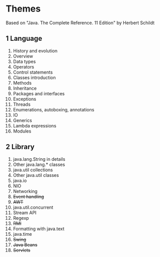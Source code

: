 # Themes

Based on "Java. The Complete Reference. 11 Edition" by Herbert Schildt

## 1 Language

1. History and evolution
1. Overview
1. Data types
1. Operators
1. Control statements
1. Classes introduction
1. Methods
1. Inheritance
1. Packages and interfaces
1. Exceptions
1. Threads
1. Enumerations, autoboxing, annotations
1. IO
1. Generics
1. Lambda expressions
1. Modules

## 2 Library

1. java.lang.String in details
1. Other java.lang.* classes
1. java.util collections
1. Other java.util classes
1. java.io
1. NIO
1. Networking
1. ~~Event handling~~
1. ~~AWT~~
1. java.util.concurrent
1. Stream API
1. Regexp
1. ~~RMI~~
1. Formatting with java.text
1. java.time
1. ~~Swing~~
1. ~~Java Beans~~
1. ~~Servlets~~
